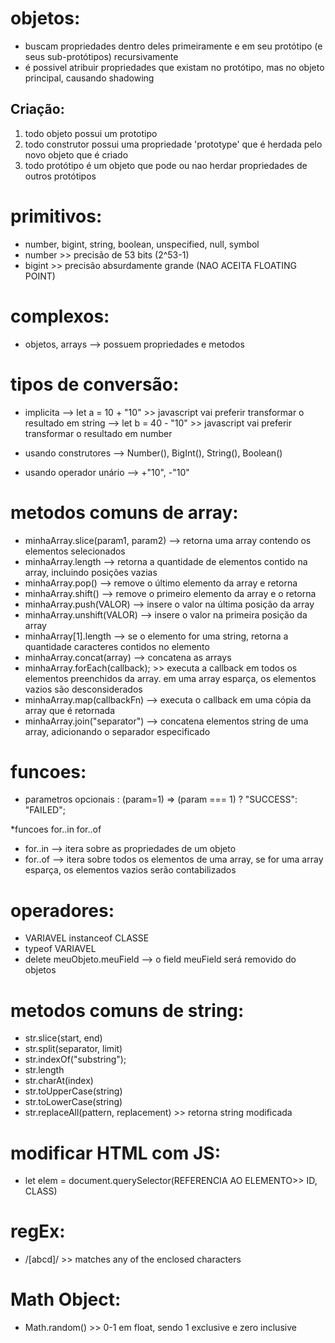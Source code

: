 # objetos:
- buscam propriedades dentro deles primeiramente e em seu protótipo (e seus sub-protótipos) recursivamente
- é possivel atribuir propriedades que existam no protótipo, mas no objeto principal, causando shadowing
## Criação:
1. todo objeto possui um prototipo
2. todo construtor possui uma propriedade 'prototype' que é herdada pelo novo objeto que é criado
3. todo protótipo é um objeto que pode ou nao herdar propriedades de outros protótipos

# primitivos:
- number, bigint, string, boolean, unspecified, null, symbol
- number >> precisão de 53 bits (2^53-1)
- bigint >> precisão absurdamente grande (NAO ACEITA FLOATING POINT)

# complexos:
- objetos, arrays --> possuem propriedades e metodos

# tipos de conversão:
- implicita --> let a = 10 + "10" >> javascript vai preferir transformar o resultado em string
			--> let b = 40 - "10" >> javascript vai preferir transformar o resultado em number
			
- usando construtores --> Number(), BigInt(), String(), Boolean()
- usando operador unário --> +"10", -"10"

# metodos comuns de array:
- minhaArray.slice(param1, param2) --> retorna uma array contendo os elementos selecionados
- minhaArray.length --> retorna a quantidade de elementos contido na array, incluindo posições vazias
- minhaArray.pop() --> remove o último elemento da array e retorna
- minhaArray.shift() --> remove o primeiro elemento da array e o retorna
- minhaArray.push(VALOR) --> insere o valor na última posição da array
- minhaArray.unshift(VALOR) --> insere o valor na primeira posição da array
- minhaArray[1].length --> se o elemento for uma string, retorna a quantidade caracteres contidos no elemento
- minhaArray.concat(array) --> concatena as arrays
- minhaArray.forEach(callback); >> executa a callback em todos os elementos preenchidos da array. em uma array esparça, os elementos vazios são desconsiderados
- minhaArray.map(callbackFn) --> executa o callback em uma cópia da array que é retornada
- minhaArray.join("separator") --> concatena elementos string de uma array, adicionando o separador especificado

# funcoes:
- parametros opcionais : (param=1) => (param === 1) ? "SUCCESS": "FAILED";

*funcoes for..in for..of
- for..in --> itera sobre as propriedades de um objeto
- for..of --> itera sobre todos os elementos de uma array, se for uma array esparça, os elementos vazios serão contabilizados

# operadores:
- VARIAVEL instanceof CLASSE
- typeof VARIAVEL
- delete meuObjeto.meuField --> o field meuField será removido do objetos

# metodos comuns de string:
- str.slice(start, end)
- str.split(separator, limit)
- str.indexOf("substring");
- str.length
- str.charAt(index)
- str.toUpperCase(string)
- str.toLowerCase(string)
- str.replaceAll(pattern, replacement) >> retorna string modificada

# modificar HTML com JS:
- let elem = document.querySelector(REFERENCIA AO ELEMENTO>> ID, CLASS)

# regEx:
- /[abcd]/ >> matches any of the enclosed characters

# Math Object:
- Math.random() >> 0-1 em float, sendo 1 exclusive e zero inclusive
